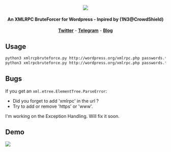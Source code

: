 <p align="center"><img src="https://i.imgur.com/K1C74ti.png"></p>

<h4 align="center">An XMLRPC BruteForcer for Wordpress  - Inpired by (1N3@CrowdShield)</h4>

<p align="center">
  <a href="https://twitter.com/kavishgour"><b>Twitter</b></a>
  <span> - </span>
  <a href="https://t.me/kavishgr"><b>Telegram</b></a>
  <span> - </span>
  <a href="https://kavishgr.github.io"><b>Blog</b></a>
</p>


## Usage

```bash
python3 xmlrcpbruteforce.py http://wordpress.org/xmlrpc.php passwords.txt username
python3 xmlrpcbruteforce.py http://wordpress.org/xmlrpc.php passwords.txt userlist.txt
```
## Bugs

If you get an ```xml.etree.ElementTree.ParseError```:

* Did you forget to add 'xmlrpc' in the url ?
* Try to add or remove 'https' or 'www'.

I'm working on the Exception Handling. Will fix it soon.

## Demo

<img src="https://i.imgur.com/4XxCtVL.png">

